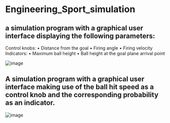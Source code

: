 # Engineering_Sport_simulation

## a simulation program with a graphical user interface displaying the following parameters:
   Control knobs:
  •	Distance from the goal
  •	Firing angle
  •	Firing velocity
  Indicators:
  •	Maximum ball height
  •	Ball height at the goal plane arrival point

![image](https://user-images.githubusercontent.com/61354965/164357228-f75ac07d-924c-4bb6-a530-cbcd4e6c3daa.png)


## A simulation program with a graphical user interface making use of the ball hit speed as a control knob and the corresponding probability as an indicator.

![image](https://user-images.githubusercontent.com/61354965/164357306-0728bf55-b0ee-478c-bee4-89f23ef341eb.png)
